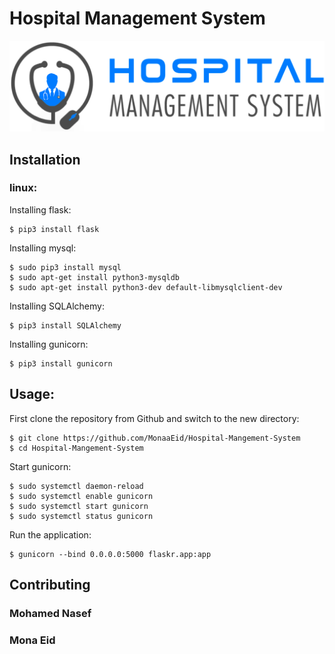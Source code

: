 # Hospital Management System

<a href="http://monaeid.tech/">
<img src="flaskr/static/images/hospital-logo.png" > 
</a>

## Installation

### linux:

Installing flask:

    $ pip3 install flask


Installing mysql:

    $ sudo pip3 install mysql
    $ sudo apt-get install python3-mysqldb
    $ sudo apt-get install python3-dev default-libmysqlclient-dev


Installing SQLAlchemy:

    $ pip3 install SQLAlchemy

Installing gunicorn:

    $ pip3 install gunicorn

## Usage:

First clone the repository from Github and switch to the new directory:

    $ git clone https://github.com/MonaaEid/Hospital-Mangement-System
    $ cd Hospital-Mangement-System

Start gunicorn:

    $ sudo systemctl daemon-reload
    $ sudo systemctl enable gunicorn
    $ sudo systemctl start gunicorn
    $ sudo systemctl status gunicorn

Run the application:

    $ gunicorn --bind 0.0.0.0:5000 flaskr.app:app

## Contributing
### Mohamed Nasef
### Mona Eid


